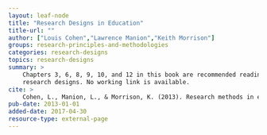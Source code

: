 ```yaml
---
layout: leaf-node
title: "Research Designs in Education"
title-url: ""
author: ["Louis Cohen","Lawrence Manion","Keith Morrison"]
groups: research-principles-and-methodologies
categories: research-designs
topics: research-designs
summary: >
    Chapters 3, 6, 8, 9, 10, and 12 in this book are recommended reading to better understand
    research designs. No working link is available.
cite: >
    Cohen, L., Manion, L., & Morrison, K. (2013). Research methods in education. Routledge.
pub-date: 2013-01-01
added-date: 2017-04-30
resource-type: external-page
---
```

